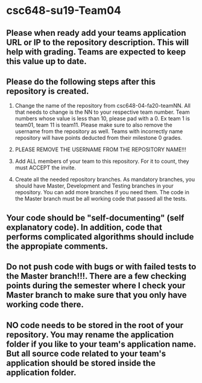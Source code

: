 # csc648-su19-Team04

## Please when ready add your teams application URL or IP to the repository description. This will help with grading. Teams are expected to keep this value up to date.

## Please do the following steps after this repository is created.
1. Change the name of the repository from csc648-04-fa20-teamNN. All that needs to change is the NN to your respective team number. Team numbers whose value is less than 10, please pad with a 0. Ex team 1 is team01, team 11 is team11. Please make sure to also remove the username from the repository as well. Teams with incorrectly name repository will have points deducted from their milestone 0 grades.

1. PLEASE REMOVE THE USERNAME FROM THE REPOSITORY NAME!!!

2. Add ALL members of your team to this repository. For it to count, they must ACCEPT the invite.

3. Create all the needed repository branches. As mandatory branches, you should have Master, Development and Testing branches in your repository. You can add more branches if you need them. The code in the Master branch must be all working code that passed all the tests. 

## Your code should be "self-documenting" (self explanatory code). In addition, code that performs complicated algorithms should include the appropiate comments. 

## Do not push code with bugs or with failed tests to the Master branch!!!. There are a few checking points during the semester where I check your Master branch to make sure that you only have working code there. 

## NO code needs to be stored in the root of your repository. You may rename the application folder if you like to your team's application name. But all source code related to your team's application should be stored inside the application folder.
